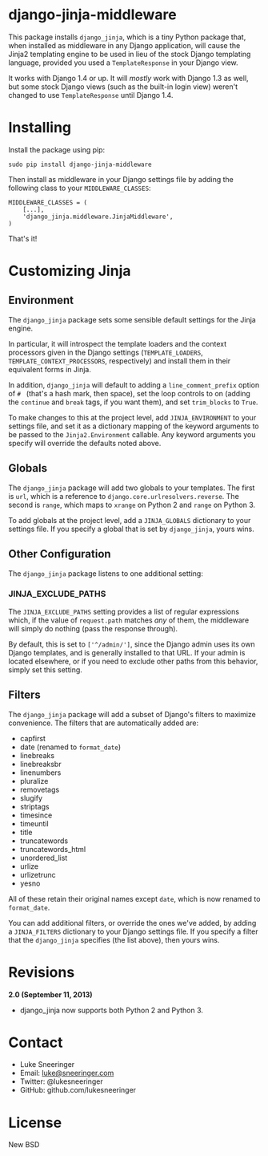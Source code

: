 django-jinja-middleware
=======================

This package installs `django_jinja`, which is a tiny Python package that,
when installed as middleware in any Django application, will cause the Jinja2
templating engine to be used in lieu of the stock Django templating language,
provided you used a `TemplateResponse` in your Django view.

It works with Django 1.4 or up. It will *mostly* work with Django 1.3 as well,
but some stock Django views (such as the built-in login view) weren't changed
to use `TemplateResponse` until Django 1.4.


Installing
==========

Install the package using pip:

    sudo pip install django-jinja-middleware
    
Then install as middleware in your Django settings file by
adding the following class to your `MIDDLEWARE_CLASSES`:

    MIDDLEWARE_CLASSES = (
        [...],
        'django_jinja.middleware.JinjaMiddleware',
    )
    
That's it!


Customizing Jinja
=================

Environment
-----------

The `django_jinja` package sets some sensible default settings for the
Jinja engine.

In particular, it will introspect the template loaders and the context
processors given in the Django settings (`TEMPLATE_LOADERS`,
`TEMPLATE_CONTEXT_PROCESSORS`, respectively) and install them in their
equivalent forms in Jinja.

In addition, `django_jinja` will default to adding a `line_comment_prefix`
option of `# ` (that's a hash mark, then space), set the loop controls to
on (adding the `continue` and `break` tags, if you want them), and set
`trim_blocks` to `True`.

To make changes to this at the project level, add `JINJA_ENVIRONMENT` to
your settings file, and set it as a dictionary mapping of the keyword
arguments to be passed to the `Jinja2.Environment` callable. Any keyword
arguments you specify will override the defaults noted above.


Globals
-------

The `django_jinja` package will add two globals to your templates. The
first is `url`, which is a reference to `django.core.urlresolvers.reverse`.
The second is `range`, which maps to `xrange` on Python 2 and `range` on
Python 3.

To add globals at the project level, add a `JINJA_GLOBALS` dictionary
to your settings file. If you specify a global that is set by `django_jinja`,
yours wins.


Other Configuration
-------------------

The `django_jinja` package listens to one additional setting:

### JINJA_EXCLUDE_PATHS

The `JINJA_EXCLUDE_PATHS` setting provides a list of regular expressions
which, if the value of `request.path` matches _any_ of them, the middleware
will simply do nothing (pass the response through).

By default, this is set to `['^/admin/']`, since the Django admin uses its own
Django templates, and is generally installed to that URL. If your admin
is located elsewhere, or if you need to exclude other paths from this
behavior, simply set this setting.


Filters
-------

The `django_jinja` package will add a subset of Django's filters to maximize convenience.
The filters that are automatically added are:

  * capfirst
  * date (renamed to `format_date`)
  * linebreaks
  * linebreaksbr
  * linenumbers
  * pluralize
  * removetags
  * slugify
  * striptags
  * timesince
  * timeuntil
  * title
  * truncatewords
  * truncatewords\_html
  * unordered\_list
  * urlize
  * urlizetrunc
  * yesno
  
All of these retain their original names except `date`, which is now renamed
to `format_date`.

You can add additional filters, or override the ones we've added, by adding
a `JINJA_FILTERS` dictionary to your Django settings file. If you specify a
filter that the `django_jinja` specifies (the list above), then yours wins.

Revisions
=========

**2.0 (September 11, 2013)**

  * django_jinja now supports both Python 2 and Python 3.


Contact
=======

  * Luke Sneeringer
  * Email: luke@sneeringer.com
  * Twitter: @lukesneeringer
  * GitHub: github.com/lukesneeringer

License
=======

New BSD
